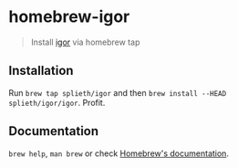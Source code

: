 # homebrew-igor

> Install [igor](https://github.com/felixb/igor) via homebrew tap

## Installation
Run `brew tap splieth/igor` and then `brew install --HEAD splieth/igor/igor`. Profit.

## Documentation
`brew help`, `man brew` or check [Homebrew's documentation](https://docs.brew.sh).
